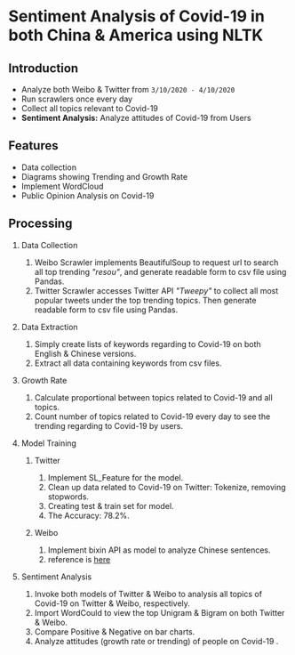 # Sentiment Analysis of Covid-19 in both China & America using NLTK

## Introduction
* Analyze both Weibo & Twitter from `3/10/2020 - 4/10/2020`
* Run scrawlers once every day
* Collect all topics relevant to Covid-19
* **Sentiment Analysis:** Analyze attitudes of Covid-19 from Users


## Features
* Data collection
* Diagrams showing Trending and Growth Rate
* Implement WordCloud
* Public Opinion Analysis on Covid-19


## Processing
1. Data Collection
    1. Weibo Scrawler implements BeautifulSoup to request url to search all top trending *"resou"*, and generate readable form to csv file using Pandas.
    2. Twitter Scrawler accesses Twitter API *"Tweepy"* to collect all most popular tweets under the top trending topics. Then generate readable form to csv file using Pandas.
    
2. Data Extraction
    1. Simply create lists of keywords regarding to Covid-19 on both English & Chinese versions. 
    2. Extract all data containing keywords from csv files. 
    
3. Growth Rate
    1. Calculate proportional between topics related to Covid-19 and all topics.
    2. Count number of topics related to Covid-19 every day to see the trending regarding to Covid-19 by users.

4. Model Training
    1. Twitter
        1. Implement SL_Feature for the model.
        2. Clean up data related to Covid-19 on Twitter: Tokenize, removing stopwords.
        3. Creating test & train set for model.
        4. The Accuracy: 78.2%.
        
    2. Weibo
        1. Implement bixin API as model to analyze Chinese sentences.
        2. reference is [here](https://github.com/bung87/bixin)
        
5. Sentiment Analysis
    1. Invoke both models of Twitter & Weibo to analysis all topics of Covid-19 on Twitter & Weibo, respectively.
    2. Import WordCould to view the top Unigram & Bigram on both Twitter & Weibo.
    3. Compare Positive & Negative on bar charts.
    4. Analyze attitudes (growth rate or trending) of people on Covid-19 .
 
